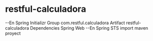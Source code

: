 # restful-calculadora

--En Spring Initializr
Group
com.restful.calculadora
Artifact
restful-calculadora
Dependencies
Spring Web
--En Spring STS
import maven proyect

